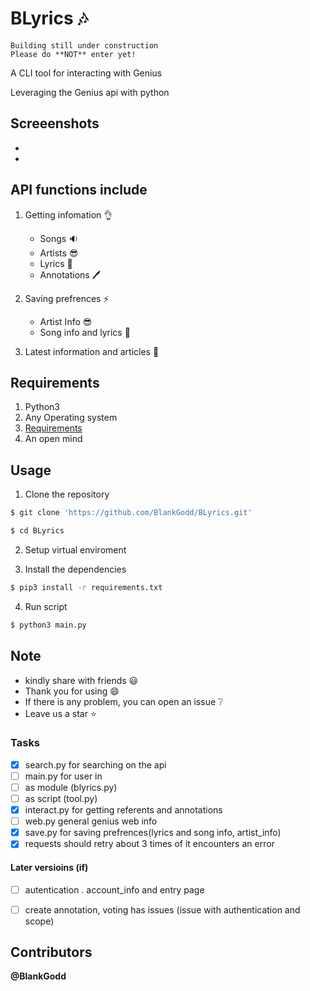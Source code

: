 # BLyrics :notes: 
```
Building still under construction 
Please do **NOT** enter yet! 
```
A CLI tool for interacting with Genius

Leveraging the Genius api with python

## Screeenshots
- 
- 

## API functions include
1. Getting infomation :ok_hand:
   - Songs :sound:
   - Artists :sunglasses:
   - Lyrics :memo:
   - Annotations :pen:

2. Saving prefrences :zap:
   - Artist Info :sunglasses:
   - Song info and lyrics :memo:
   
3. Latest information and articles :dizzy:

## Requirements
1. Python3 
2. Any Operating system
3. [Requirements](requirements.txt)
4. An open mind

## Usage
1. Clone the repository
```sh
$ git clone 'https://github.com/BlankGodd/BLyrics.git'

$ cd BLyrics
```
2. Setup virtual enviroment

3. Install the dependencies
```sh
$ pip3 install -r requirements.txt
```

4. Run script 
```sh
$ python3 main.py
```

## Note
- kindly share with friends :smiley:
- Thank you for using :smile:
- If there is any problem, you can open an issue :grey_question:
- Leave us a star :star:

### Tasks
- [X] search.py for searching on the api
- [ ] main.py for user in
- [ ] as module (blyrics.py)
- [ ] as script (tool.py)
- [X] interact.py for getting referents and annotations
- [ ] web.py general genius web info
- [X] save.py for saving prefrences(lyrics and song info, artist_info)
- [X] requests should retry about 3 times of it encounters an error

#### Later versioins (if)
- [ ] autentication . account_info and entry page
- [ ] create annotation, voting has issues (issue with authentication and scope)


## Contributors
**@BlankGodd**


